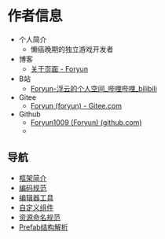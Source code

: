 # 作者信息

- 个人简介
  - 懒癌晚期的独立游戏开发者
- 博客
  - [关于页面 - Foryun](https://www.foryun.com.cn/s/about)
- B站
  - [Foryun-浮云的个人空间_哔哩哔哩_bilibili](https://space.bilibili.com/2920221)
- Gitee
  - [Foryun (foryun) - Gitee.com](https://gitee.com/foryun)
- Github
  - [Foryun1009 (Foryun) (github.com)](https://github.com/Foryun1009)
  - 

## 导航

- [框架简介](./extensions/README/框架简介.md)
- [编码规范](./extensions/README/编码规范.md)
- [编辑器工具](./extensions/README/编辑器工具.md)
- [自定义组件](./extensions/README/自定义组件.md)
- [资源命名规范](./extensions/README/资源命名规范.md)
- [Prefab结构解析](./extensions/README/Prefab结构解析.md)
